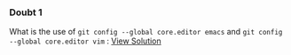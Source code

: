 ### Doubt 1

What is the use of `git config --global core.editor emacs` and `git config --global core.editor vim` : [View Solution](https://github.com/hameed003/git-and-gitHub-notes/blob/main/doubts-solutions/solutions/s1.md)
